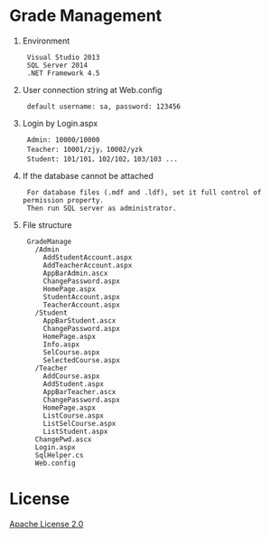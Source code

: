 # Grade Management

1. Environment

		Visual Studio 2013
		SQL Server 2014
		.NET Framework 4.5

2. User connection string at Web.config

		default username: sa, password: 123456

3. Login by Login.aspx

		Admin: 10000/10000
		Teacher: 10001/zjy，10002/yzk
		Student: 101/101，102/102，103/103 ...

4. If the database cannot be attached
	
		For database files (.mdf and .ldf), set it full control of permission property.
		Then run SQL server as administrator.

5. File structure
		
		GradeManage
		  /Admin
		    AddStudentAccount.aspx
		    AddTeacherAccount.aspx
		    AppBarAdmin.ascx
		    ChangePassword.aspx
		    HomePage.aspx
		    StudentAccount.aspx
		    TeacherAccount.aspx
		  /Student
		    AppBarStudent.ascx
		    ChangePassword.aspx
		    HomePage.aspx
		    Info.aspx
		    SelCourse.aspx
		    SelectedCourse.aspx
		  /Teacher
		    AddCourse.aspx
		    AddStudent.aspx
		    AppBarTeacher.ascx
		    ChangePassword.aspx
		    HomePage.aspx
		    ListCourse.aspx
		    ListSelCourse.aspx
		    ListStudent.aspx
		  ChangePwd.ascx
		  Login.aspx
		  SqlHelper.cs
		  Web.config
	  
# License
[Apache License 2.0](https://github.com/ryanecat/grade-management/blob/master/LICENSE)
